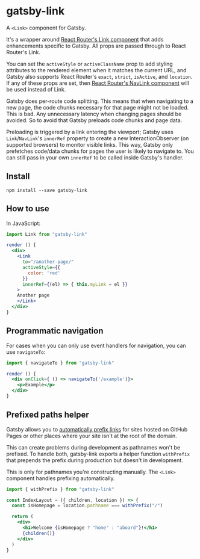 # gatsby-link

A `<Link>` component for Gatsby.

It's a wrapper around
[React Router's Link component](https://github.com/ReactTraining/react-router/blob/master/packages/react-router-dom/docs/api/Link.md)
that adds enhancements specific to Gatsby. All props are passed through to React
Router's Link.

You can set the `activeStyle` or `activeClassName` prop to add styling
attributes to the rendered element when it matches the current URL, and Gatsby
also supports React Router's `exact`, `strict`, `isActive`, and `location`. If
any of these props are set, then
[React Router's NavLink component](https://github.com/ReactTraining/react-router/blob/master/packages/react-router-dom/docs/api/NavLink.md)
will be used instead of Link.

Gatsby does per-route code splitting. This means that when navigating to a new
page, the code chunks necessary for that page might not be loaded. This is bad.
Any unnecessary latency when changing pages should be avoided. So to avoid that
Gatsby preloads code chunks and page data.

Preloading is triggered by a link entering the viewport; Gatsby uses
`Link`/`NavLink`'s `innerRef` property to create a new InteractionObserver (on
supported browsers) to monitor visible links. This way, Gatsby only prefetches
code/data chunks for pages the user is likely to navigate to. You can still pass
in your own `innerRef` to be called inside Gatsby's handler.

## Install

`npm install --save gatsby-link`

## How to use

In JavaScript:

```jsx
import Link from "gatsby-link"

render () {
  <div>
    <Link
      to="/another-page/"
      activeStyle={{
        color: 'red'
      }}
      innerRef={(el) => { this.myLink = el }}
    >
    Another page
    </Link>
  </div>
}
```

## Programmatic navigation

For cases when you can only use event handlers for navigation, you can use
`navigateTo`:

```jsx
import { navigateTo } from "gatsby-link"

render () {
  <div onClick={ () => navigateTo('/example')}>
    <p>Example</p>
  </div>
}
```

## Prefixed paths helper

Gatsby allows you to [automatically prefix links](/docs/path-prefix/) for sites
hosted on GitHub Pages or other places where your site isn't at the root of the
domain.

This can create problems during development as pathnames won't be prefixed. To
handle both, gatsby-link exports a helper function `withPrefix` that prepends
the prefix during production but doesn't in development.

This is only for pathnames you're constructing manually. The `<Link>` component
handles prefixing automatically.

```jsx
import { withPrefix } from "gatsby-link"

const IndexLayout = ({ children, location }) => {
  const isHomepage = location.pathname === withPrefix("/")

  return (
    <div>
      <h1>Welcome {isHomepage ? "home" : "aboard"}!</h1>
      {children()}
    </div>
  )
}
```
